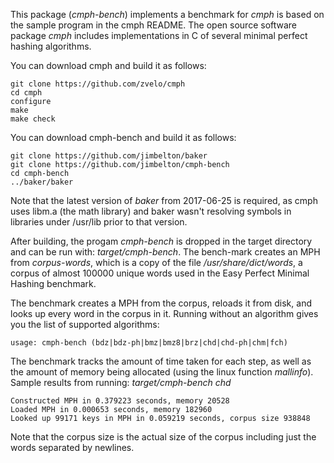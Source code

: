 This package (*cmph-bench*) implements a benchmark for *cmph* is based on the sample program in the cmph README.
The open source software package *cmph* includes implementations in C of several minimal perfect hashing algorithms.

You can download cmph and build it as follows:

    git clone https://github.com/zvelo/cmph
    cd cmph
    configure
    make
    make check

You can download cmph-bench and build it as follows:

    git clone https://github.com/jimbelton/baker
    git clone https://github.com/jimbelton/cmph-bench
    cd cmph-bench
    ../baker/baker
    
Note that the latest version of *baker* from 2017-06-25 is required, as cmph uses libm.a (the math library) and baker wasn't 
resolving symbols in libraries under /usr/lib prior to that version.

After building, the progam *cmph-bench* is dropped in the target directory and can be run with: *target/cmph-bench*. 
The bench-mark creates an MPH from *corpus-words*, which is a copy of the file */usr/share/dict/words*, a corpus of almost 100000
unique words used in the Easy Perfect Minimal Hashing benchmark.

The benchmark creates a MPH from the corpus, reloads it from disk, and looks up every word in the corpus in it. 
Running without an algorithm gives you the list of supported algorithms:

    usage: cmph-bench (bdz|bdz-ph|bmz|bmz8|brz|chd|chd-ph|chm|fch)

The benchmark tracks the amount of time taken for each step, as well as the amount of memory being allocated (using the linux 
function *mallinfo*). Sample results from running: *target/cmph-bench chd*

    Constructed MPH in 0.379223 seconds, memory 20528
    Loaded MPH in 0.000653 seconds, memory 182960
    Looked up 99171 keys in MPH in 0.059219 seconds, corpus size 938848

Note that the corpus size is the actual size of the corpus including just the words separated by newlines. 
